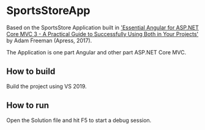 # SportsStoreApp

Based on the SportsStore Application built in ['Essential Angular for ASP.NET Core MVC 3 - A Practical Guide to Successfully Using Both in Your Projects'](https://www.apress.com/9781484229156) by Adam Freeman (Apress, 2017).

The Application is one part Angular and other part ASP.NET Core MVC.

## How to build

Build the project using VS 2019.

## How to run

Open the Solution file and hit F5 to start a debug session.
